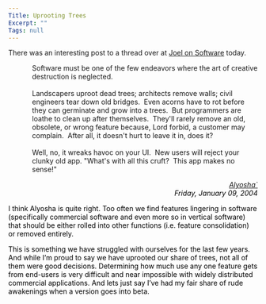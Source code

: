 ```yaml
---
Title: Uprooting Trees
Excerpt: ""
Tags: null
---
```

<div class="Section1"> <p>There was an interesting post to a thread over at <a href="http://discuss.fogcreek.com/joelonsoftware/default.asp?cmd=show&amp;ixPost=101496&amp;ixReplies=8" target="_blank">Joel on Software</a> today.</p> <p style='margin-left:.5in'><span style=''>Software must be one of the few endeavors where the art of creative destruction is neglected.<br /> <br /> Landscapers uproot dead trees; architects remove walls; civil engineers tear down old bridges.&nbsp; Even acorns have to rot before they can germinate and grow into a trees.&nbsp; But programmers are loathe to clean up after themselves.&nbsp; They'll rarely remove an old, obsolete, or wrong feature because, Lord forbid, a customer may complain.&nbsp; After all, it doesn't hurt to leave it in, does it?<br /> <br /> Well, no, it wreaks havoc on your UI.&nbsp; New users will reject your clunky old app. "What's with all this cruft?&nbsp; This app makes no sense!"</span></p> <p class="sign" align="right" style='margin-left:.5in;text-align:right'><i><font color="black"><a href="http://discuss.fogcreek.com/joelonsoftware/?cmd=newmailform&amp;ixPost=101533" title="Click to send private email">Alyosha`</a><br /> Friday, January 09, 2004</font></i></p> <p class="sign"><i><font color="black"><span style=';font-style:normal'>I think Alyosha is quite right. Too often we find features lingering in software (specifically commercial software and even more so in vertical software) that should be either rolled into other functions (i.e. feature consolidation) or removed entirely. &nbsp;&nbsp;</span></font></i></p> <p class="sign"><i><font color="black"><span style=';font-style:normal'>This is something we have struggled with ourselves for the last few years. And while I&rsquo;m proud to say we have uprooted our share of trees, not all of them were good decisions. Determining how much use any one feature gets from end-users is very difficult and near impossible with widely distributed commercial applications. And lets just say I&rsquo;ve had my fair share of rude awakenings when a version goes into beta.</span></font></i></p></div>